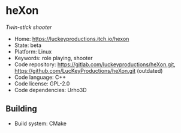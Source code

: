 # heXon

_Twin-stick shooter_

- Home: https://luckeyproductions.itch.io/hexon
- State: beta
- Platform: Linux
- Keywords: role playing, shooter
- Code repository: https://gitlab.com/luckeyproductions/heXon.git, https://github.com/LucKeyProductions/heXon.git (outdated)
- Code language: C++
- Code license: GPL-2.0
- Code dependencies: Urho3D

## Building

- Build system: CMake
